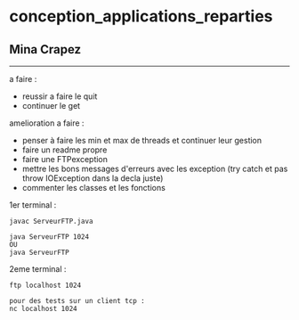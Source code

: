 # conception_applications_reparties

## Mina Crapez


-------------
a faire :

- reussir a faire le quit 
- continuer le get

amelioration a faire :
- penser à faire les min et max de threads et continuer leur gestion 
- faire un readme propre
- faire une FTPexception
- mettre les bons messages d'erreurs avec les exception (try catch et pas throw IOException dans la decla juste)
- commenter les classes et les fonctions 

1er terminal :
```
javac ServeurFTP.java

java ServeurFTP 1024 
OU
java ServeurFTP
```

2eme terminal :
``` 
ftp localhost 1024

pour des tests sur un client tcp :
nc localhost 1024
```